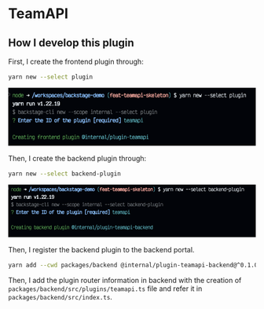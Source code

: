 # TeamAPI

## How I develop this plugin

First, I create the frontend plugin through:

```sh
yarn new --select plugin
```

![Create Frontend plugin](create-front.png)

Then, I create the backend plugin through:

```sh
yarn new --select backend-plugin
```

![Create Backend plugin](create-back.png)

Then, I register the backend plugin to the backend portal.

```sh
yarn add --cwd packages/backend @internal/plugin-teamapi-backend@^0.1.0
```

Then, I add the plugin router information in backend with the creation of `packages/backend/src/plugins/teamapi.ts` file and refer it in `packages/backend/src/index.ts`.

